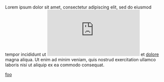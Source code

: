 Lorem ipsum dolor sit amet, consectetur adipiscing elit, sed do eiusmod tempor
incididunt ut ![labore](http://materializecss.com/getting-started.html) et
 [dolore](https://en.wiktionary.org/wiki/dolore) magna aliqua. Ut enim ad minim 
veniam, quis nostrud exercitation ullamco laboris nisi ut aliquip ex ea commodo
consequat.

[foo](http://foo.com)


